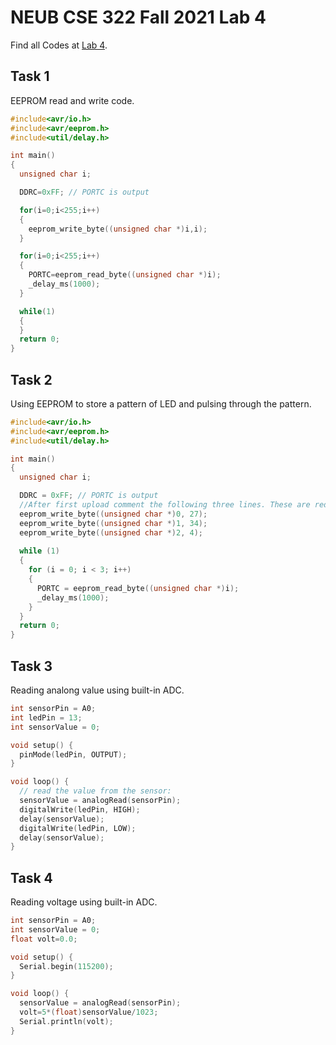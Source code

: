 # NEUB CSE 322 Fall 2021 Lab 4
Find all Codes at  [Lab 4](https://github.com/shparvez001/NEUB-CSE-322-Fall-2021/tree/main/Lab%204).
## Task 1
EEPROM read and write code.
```c
#include<avr/io.h>
#include<avr/eeprom.h>
#include<util/delay.h>

int main()
{
  unsigned char i;

  DDRC=0xFF; // PORTC is output

  for(i=0;i<255;i++)
  {
    eeprom_write_byte((unsigned char *)i,i);
  }

  for(i=0;i<255;i++)
  {
    PORTC=eeprom_read_byte((unsigned char *)i);
    _delay_ms(1000);
  }

  while(1)
  {
  }
  return 0;
}
```

## Task 2
Using EEPROM to store a pattern of LED and pulsing through the pattern.
```c
#include<avr/io.h>
#include<avr/eeprom.h>
#include<util/delay.h>

int main()
{
  unsigned char i;

  DDRC = 0xFF; // PORTC is output
  //After first upload comment the following three lines. These are redundant. 
  eeprom_write_byte((unsigned char *)0, 27);
  eeprom_write_byte((unsigned char *)1, 34);
  eeprom_write_byte((unsigned char *)2, 4);
  
  while (1)
  {
    for (i = 0; i < 3; i++)
    {
      PORTC = eeprom_read_byte((unsigned char *)i);
      _delay_ms(1000);
    }
  }
  return 0;
}
```

## Task 3
Reading analong value using built-in ADC.
```c
int sensorPin = A0;   
int ledPin = 13;    
int sensorValue = 0; 

void setup() {
  pinMode(ledPin, OUTPUT);
}

void loop() {
  // read the value from the sensor:
  sensorValue = analogRead(sensorPin);
  digitalWrite(ledPin, HIGH);
  delay(sensorValue);
  digitalWrite(ledPin, LOW);
  delay(sensorValue);
}
```

## Task 4
Reading voltage using built-in ADC.
```c
int sensorPin = A0;  
int sensorValue = 0; 
float volt=0.0;

void setup() {
  Serial.begin(115200);
}

void loop() {
  sensorValue = analogRead(sensorPin);
  volt=5*(float)sensorValue/1023;
  Serial.println(volt);
}
```

